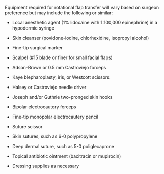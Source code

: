 Equipment required for rotational flap transfer will vary based on surgeon preference but may include the following or similar:

- Local anesthetic agent (1% lidocaine with 1:100,000 epinephrine) in a hypodermic syringe

- Skin cleanser (povidone-iodine, chlorhexidine, isopropyl alcohol)

- Fine-tip surgical marker

- Scalpel (#15 blade or finer for small facial flaps)

- Adson-Brown or 0.5 mm Castroviejo forceps

- Kaye blepharoplasty, iris, or Westcott scissors

- Halsey or Castroviejo needle driver

- Joseph and/or Guthrie two-pronged skin hooks

- Bipolar electrocautery forceps

- Fine-tip monopolar electrocautery pencil

- Suture scissor

- Skin sutures, such as 6-0 polypropylene

- Deep dermal suture, such as 5-0 poliglecaprone

- Topical antibiotic ointment (bacitracin or mupirocin)

- Dressing supplies as necessary